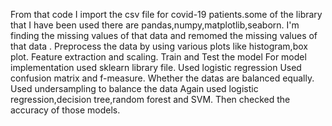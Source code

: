From that code I import the csv file for covid-19 patients.some of the library that I have been used there are pandas,numpy,matplotlib,seaborn.
I'm finding the missing values of that data and remomed the missing values of that data .
Preprocess the data by using various plots like histogram,box plot.
Feature extraction and scaling.
Train and Test the model For model implementation used sklearn library file.
Used logistic regression Used confusion matrix and f-measure.
Whether the datas are balanced equally.
Used undersampling to balance the data Again used logistic regression,decision tree,random forest and SVM.
Then checked the accuracy of those models.
